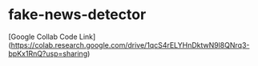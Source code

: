 # fake-news-detector
[Google Collab Code Link] (https://colab.research.google.com/drive/1qcS4rELYHnDktwN9l8QNrq3-bpKx1RnQ?usp=sharing)
